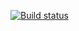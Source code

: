 [![Build status](https://ci.appveyor.com/api/projects/status/6dcg7xi3u68l7td3/branch/main?svg=true)](https://ci.appveyor.com/project/Toni133/mobilebank/branch/main)